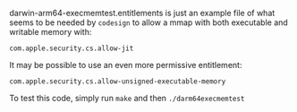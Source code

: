 darwin-arm64-execmemtest.entitlements is just an example file of what seems to be needed by `codesign` to allow a mmap with both executable and writable memory with:

`com.apple.security.cs.allow-jit`

It may be possible to use an even more permissive entitlement: 

`com.apple.security.cs.allow-unsigned-executable-memory` 

To test this code, simply run `make` and then `./darm64execmemtest`
